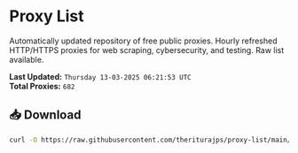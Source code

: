 # Proxy List

Automatically updated repository of free public proxies. Hourly refreshed HTTP/HTTPS proxies for web scraping, cybersecurity, and testing. Raw list available.

**Last Updated:** `Thursday 13-03-2025 06:21:53 UTC`  
**Total Proxies:** `682`

## 📥 Download
```bash
curl -O https://raw.githubusercontent.com/theriturajps/proxy-list/main/proxies.txt

